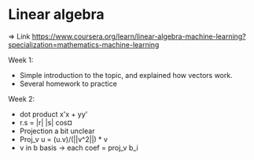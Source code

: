 # Linear algebra

=> Link <https://www.coursera.org/learn/linear-algebra-machine-learning?specialization=mathematics-machine-learning>

Week 1:

* Simple introduction to the topic, and explained how vectors work.
* Several homework to practice

Week 2:

* dot product x'x + yy'
* r.s = |r| |s| cos¤ 
* Projection a bit unclear
* Proj_v u = (u.v)/(||v^2||) * v
* v in b basis -> each coef = proj_v b_i